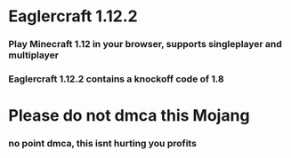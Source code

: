 # Eaglercraft 1.12.2

### Play Minecraft 1.12 in your browser, supports singleplayer and multiplayer
### Eaglercraft 1.12.2 contains a knockoff code of 1.8

# Please do not dmca this Mojang

### no point dmca, this isnt hurting you profits

